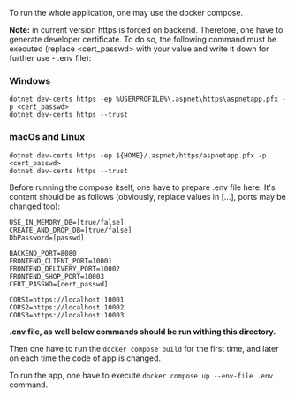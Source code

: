 To run the whole application, one may use the docker compose.

**Note:** in current version https is forced on backend. Therefore,  one have to generate developer certificate. To do so, the following command must be executed (replace <cert_passwd> with your value and write it down for further use - .env file):

### Windows
```
dotnet dev-certs https -ep %USERPROFILE%\.aspnet\https\aspnetapp.pfx -p <cert_passwd>
dotnet dev-certs https --trust
```

### macOs and Linux
```
dotnet dev-certs https -ep ${HOME}/.aspnet/https/aspnetapp.pfx -p <cert_passwd>
dotnet dev-certs https --trust
```


Before running the compose itself, one have to prepare .env file here. It's content should be as follows (obviously, replace values in [...], ports may be changed too):
```
USE_IN_MEMORY_DB=[true/false]
CREATE_AND_DROP_DB=[true/false]
DbPassword=[passwd]

BACKEND_PORT=8080
FRONTEND_CLIENT_PORT=10001
FRONTEND_DELIVERY_PORT=10002
FRONTEND_SHOP_PORT=10003
CERT_PASSWD=[cert_passwd]

CORS1=https://localhost:10001
CORS2=https://localhost:10002
CORS3=https://localhost:10003
```
**.env file, as well below commands should be run withing this directory.**

Then one have to run the `docker compose build` for the first time, and later on each time the code of app is changed.

To run the app, one have to execute `docker compose up --env-file .env` command.